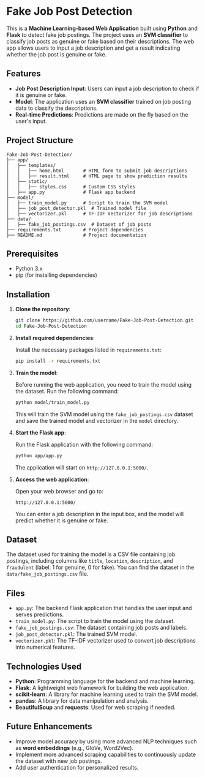 
# Fake Job Post Detection

This is a **Machine Learning-based Web Application** built using **Python** and **Flask** to detect fake job postings. The project uses an **SVM classifier** to classify job posts as genuine or fake based on their descriptions. The web app allows users to input a job description and get a result indicating whether the job post is genuine or fake.

## Features
- **Job Post Description Input**: Users can input a job description to check if it is genuine or fake.
- **Model**: The application uses an **SVM classifier** trained on job posting data to classify the descriptions.
- **Real-time Predictions**: Predictions are made on the fly based on the user's input.

## Project Structure

```plaintext
Fake-Job-Post-Detection/
├── app/
│   ├── templates/
│   │   ├── home.html       # HTML form to submit job descriptions
│   │   ├── result.html     # HTML page to show prediction results
│   ├── static/
│   │   ├── styles.css      # Custom CSS styles
│   ├── app.py              # Flask app backend
├── model/
│   ├── train_model.py      # Script to train the SVM model
│   ├── job_post_detector.pkl  # Trained model file
│   ├── vectorizer.pkl      # TF-IDF Vectorizer for job descriptions
├── data/
│   ├── fake_job_postings.csv  # Dataset of job posts
├── requirements.txt        # Project dependencies
├── README.md               # Project documentation
```

## Prerequisites

- Python 3.x
- pip (for installing dependencies)

## Installation

1. **Clone the repository**:

   ```bash
   git clone https://github.com/username/Fake-Job-Post-Detection.git
   cd Fake-Job-Post-Detection
   ```

2. **Install required dependencies**:

   Install the necessary packages listed in `requirements.txt`:

   ```bash
   pip install -r requirements.txt
   ```

3. **Train the model**:

   Before running the web application, you need to train the model using the dataset. Run the following command:

   ```bash
   python model/train_model.py
   ```

   This will train the SVM model using the `fake_job_postings.csv` dataset and save the trained model and vectorizer in the `model` directory.

4. **Start the Flask app**:

   Run the Flask application with the following command:

   ```bash
   python app/app.py
   ```

   The application will start on `http://127.0.0.1:5000/`.

5. **Access the web application**:

   Open your web browser and go to:

   ```plaintext
   http://127.0.0.1:5000/
   ```

   You can enter a job description in the input box, and the model will predict whether it is genuine or fake.

## Dataset

The dataset used for training the model is a CSV file containing job postings, including columns like `title`, `location`, `description`, and `fraudulent` (label: 1 for genuine, 0 for fake). You can find the dataset in the `data/fake_job_postings.csv` file.

## Files

- `app.py`: The backend Flask application that handles the user input and serves predictions.
- `train_model.py`: The script to train the model using the dataset.
- `fake_job_postings.csv`: The dataset containing job posts and labels.
- `job_post_detector.pkl`: The trained SVM model.
- `vectorizer.pkl`: The TF-IDF vectorizer used to convert job descriptions into numerical features.

## Technologies Used

- **Python**: Programming language for the backend and machine learning.
- **Flask**: A lightweight web framework for building the web application.
- **scikit-learn**: A library for machine learning used to train the SVM model.
- **pandas**: A library for data manipulation and analysis.
- **BeautifulSoup** and **requests**: Used for web scraping if needed.

## Future Enhancements

- Improve model accuracy by using more advanced NLP techniques such as **word embeddings** (e.g., GloVe, Word2Vec).
- Implement more advanced scraping capabilities to continuously update the dataset with new job postings.
- Add user authentication for personalized results.

